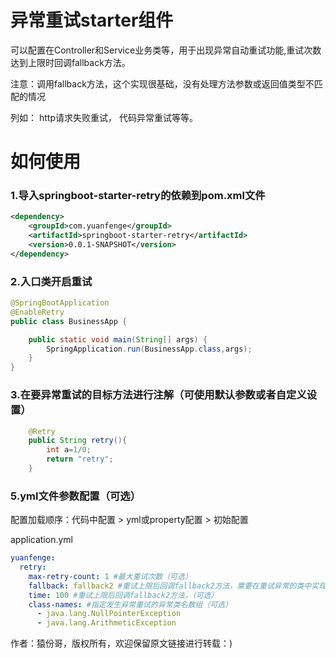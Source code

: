 # 异常重试starter组件
可以配置在Controller和Service业务类等，用于出现异常自动重试功能,重试次数达到上限时回调fallback方法。

注意：调用fallback方法，这个实现很基础，没有处理方法参数或返回值类型不匹配的情况

列如：
http请求失败重试，
代码异常重试等等。

# 如何使用
### 1.导入springboot-starter-retry的依赖到pom.xml文件
```xml
<dependency>
    <groupId>com.yuanfenge</groupId>
    <artifactId>springboot-starter-retry</artifactId>
    <version>0.0.1-SNAPSHOT</version>
</dependency>

```
### 2.入口类开启重试
```java
@SpringBootApplication
@EnableRetry
public class BusinessApp {

    public static void main(String[] args) {
        SpringApplication.run(BusinessApp.class,args);
    }
}
```
### 3.在要异常重试的目标方法进行注解（可使用默认参数或者自定义设置）
```java
    @Retry
    public String retry(){
        int a=1/0;
        return "retry";
    }
```

### 5.yml文件参数配置（可选）
配置加载顺序：代码中配置 > yml或property配置 > 初始配置

application.yml
```yaml
yuanfenge:
  retry:
    max-retry-count: 1 #最大重试次数（可选）
    fallback: fallback2 #重试上限后回调fallback2方法，需要在重试异常的类中实现。没有实现则调用默认的fallback方法（可选）
    time: 100 #重试上限后回调fallback2方法，（可选）
    class-names: #指定发生异常重试的异常类名数组（可选）
      - java.lang.NullPointerException
      - java.lang.ArithmeticException
```

作者：猿份哥，版权所有，欢迎保留原文链接进行转载：)

